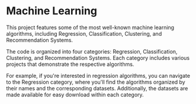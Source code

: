 # Machine Learning

This project features some of the most well-known machine learning algorithms, including Regression, Classification, Clustering, and Recommendation Systems. 

The code is organized into four categories: Regression, Classification, Clustering, and Recommendation Systems. Each category includes various projects that demonstrate the respective algorithms. 

For example, if you're interested in regression algorithms, you can navigate to the Regression category, where you'll find the algorithms organized by their names and the corresponding datasets. Additionally, the datasets are made available for easy download within each category.
